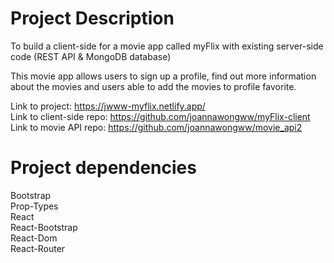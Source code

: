 # Project Description

To build a client-side for a movie app called myFlix with existing server-side code (REST API & MongoDB database)

This movie app allows users to sign up a profile, find out more information about the movies and users able to add the movies to profile favorite.

Link to project: https://jwww-myflix.netlify.app/ <br>
Link to client-side repo: https://github.com/joannawongww/myFlix-client <br>
Link to movie API repo: https://github.com/joannawongww/movie_api2 <br>

# Project dependencies

Bootstrap <br>
Prop-Types <br>
React <br>
React-Bootstrap <br>
React-Dom <br>
React-Router <br>
